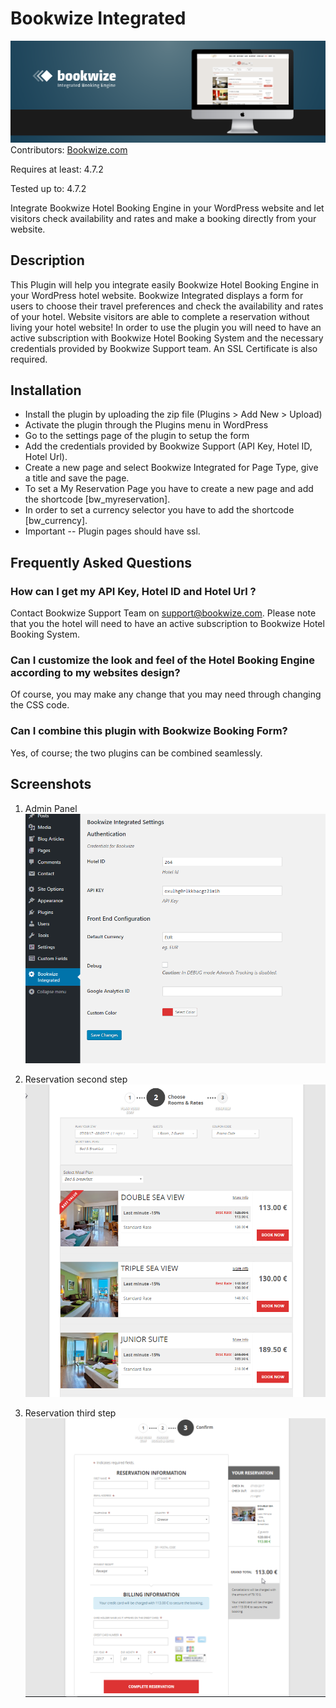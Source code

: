 # Bookwize Integrated
![Alt Text](https://github.com/bookwize/wp-bookwize-integrated/blob/master/bookwize-wordpress-plugin.png?raw=true)
Contributors: <a href="https://www.bookwize.com/" taget="_blank">Bookwize.com</a>

Requires at least: 4.7.2

Tested up to: 4.7.2

Integrate Bookwize Hotel Booking Engine in your WordPress website and let visitors check availability and rates and make a booking directly from your website.

## Description
This Plugin will help you integrate easily Bookwize Hotel Booking Engine in your WordPress hotel website. Bookwize Integrated displays a form for users to choose their travel preferences and check the availability and rates of your hotel.
Website visitors are able to complete a reservation without living your hotel website! In order to use the plugin you will need to have an active subscription with Bookwize Hotel Booking System and the necessary credentials provided by Bookwize Support team.
An SSL Certificate is also required.

## Installation
* Install the plugin by uploading the zip file (Plugins > Add New > Upload)
* Activate the plugin through the Plugins menu in WordPress
* Go to the settings page of the plugin to setup the form
* Add the credentials provided by Bookwize Support (API Key, Hotel ID, Hotel Url).
* Create a new page and select Bookwize Integrated for Page Type, give a title and save the page.
* To set a My Reservation Page you have to create a new page and add the shortcode [bw_myreservation].
* In order to set a currency selector you have to add the shortcode [bw_currency].
* Important -- Plugin pages should have ssl.

## Frequently Asked Questions 
### How can I get my API Key, Hotel ID and Hotel Url ?
Contact Bookwize Support Team on support@bookwize.com. Please note that you the hotel will need to have an active subscription to Bookwize Hotel Booking System.
### Can I customize the look and feel of the Hotel Booking Engine according to my websites design?
Of course, you may make any change that you may need through changing the CSS code.
### Can I combine this plugin with Bookwize Booking Form?
Yes, of course; the two plugins can be combined seamlessly.

## Screenshots
1. Admin Panel
![Alt Text](https://github.com/bookwize/wp-bookwize-integrated/blob/master/public/img/screenshot1.png?raw=true?raw=true)

2. Reservation second step
![Alt Text](https://github.com/bookwize/wp-bookwize-integrated/blob/master/public/img/screenshot3.png?raw=true?raw=true) 

3. Reservation third step
![Alt Text](https://github.com/bookwize/wp-bookwize-integrated/blob/master/public/img/screenshot4.png?raw=true?raw=true)

